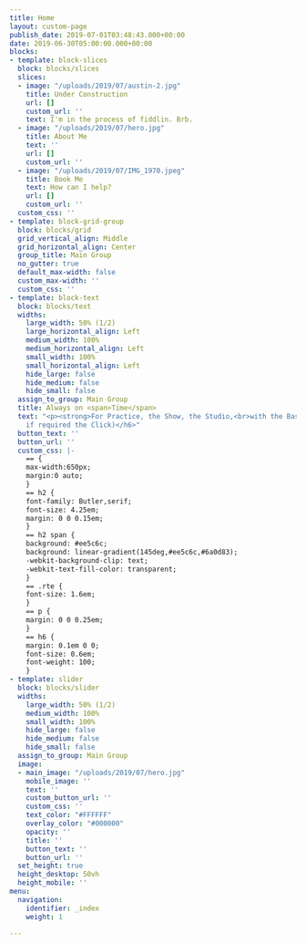 ```yaml
---
title: Home
layout: custom-page
publish_date: 2019-07-01T03:48:43.000+00:00
date: 2019-06-30T05:00:00.000+00:00
blocks:
- template: block-slices
  block: blocks/slices
  slices:
  - image: "/uploads/2019/07/austin-2.jpg"
    title: Under Construction
    url: []
    custom_url: ''
    text: I'm in the process of fiddlin. Brb.
  - image: "/uploads/2019/07/hero.jpg"
    title: About Me
    text: ''
    url: []
    custom_url: ''
  - image: "/uploads/2019/07/IMG_1970.jpeg"
    title: Book Me
    text: How can I help?
    url: []
    custom_url: ''
  custom_css: ''
- template: block-grid-group
  block: blocks/grid
  grid_vertical_align: Middle
  grid_horizontal_align: Center
  group_title: Main Group
  no_gutter: true
  default_max-width: false
  custom_max-width: ''
  custom_css: ''
- template: block-text
  block: blocks/text
  widths:
    large_width: 50% (1/2)
    large_horizontal_align: Left
    medium_width: 100%
    medium_horizontal_align: Left
    small_width: 100%
    small_horizontal_align: Left
    hide_large: false
    hide_medium: false
    hide_small: false
  assign_to_group: Main Group
  title: Always on <span>Time</span>
  text: "<p><strong>For Practice, the Show, the Studio,<br>with the Bass Player</strong></p><h6>(and
    if required the Click)</h6>"
  button_text: ''
  button_url: ''
  custom_css: |-
    == {
    max-width:650px;
    margin:0 auto;
    }
    == h2 {
    font-family: Butler,serif;
    font-size: 4.25em;
    margin: 0 0 0.15em;
    }
    == h2 span {
    background: #ee5c6c;
    background: linear-gradient(145deg,#ee5c6c,#6a0d83);
    -webkit-background-clip: text;
    -webkit-text-fill-color: transparent;
    }
    == .rte {
    font-size: 1.6em;
    }
    == p {
    margin: 0 0 0.25em;
    }
    == h6 {
    margin: 0.1em 0 0;
    font-size: 0.6em;
    font-weight: 100;
    }
- template: slider
  block: blocks/slider
  widths:
    large_width: 50% (1/2)
    medium_width: 100%
    small_width: 100%
    hide_large: false
    hide_medium: false
    hide_small: false
  assign_to_group: Main Group
  image:
  - main_image: "/uploads/2019/07/hero.jpg"
    mobile_image: ''
    text: ''
    custom_button_url: ''
    custom_css: ''
    text_color: "#FFFFFF"
    overlay_color: "#000000"
    opacity: ''
    title: ''
    button_text: ''
    button_url: ''
  set_height: true
  height_desktop: 50vh
  height_mobile: ''
menu:
  navigation:
    identifier: _index
    weight: 1

---
```

